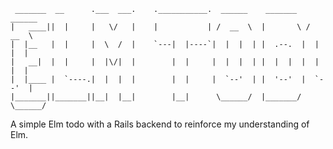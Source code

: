 ```
 _______  __      .___  ___.    .___________.  ______    _______   ______
|   ____||  |     |   \/   |    |           | /  __  \  |       \ /  __  \
|  |__   |  |     |  \  /  |    `---|  |----`|  |  |  | |  .--.  |  |  |  |
|   __|  |  |     |  |\/|  |        |  |     |  |  |  | |  |  |  |  |  |  |
|  |____ |  `----.|  |  |  |        |  |     |  `--'  | |  '--'  |  `--'  |
|_______||_______||__|  |__|        |__|      \______/  |_______/ \______/
```

A simple Elm todo with a Rails backend to reinforce my understanding of Elm.
